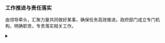 ### 工作推进与责任落实

由领导牵头，汇聚力量共同做好某事，确保任务高效推进。政府部门成立专门机构，明确职责，专责落实相关工作。 
<details>  
<summary></summary>  
**“统筹推进，专责落实。”**
</details>  
